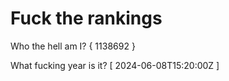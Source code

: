 # Fuck the rankings

Who the hell am I?
{ 1138692 }

What fucking year is it?
[ 2024-06-08T15:20:00Z ]
